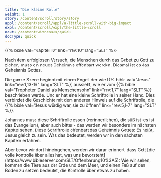 ```yaml
---
title: "Die kleine Rolle"
weight: 1
story: /content/scroll/story/story
appl: /content/scroll/appl/a-little-scroll-with-big-impact
expl: /content/scroll/expl/the-little-scroll
next: /content/witnesses/quick
docType: quick
---
```


{{% bible val="Kapitel 10" link="rev:10" lang="SLT" %}}

Nach dem erfolglosen Versuch, die Menschen durch das Gebet zu Gott zu ziehen, muss ein neues Geheimnis offenbart werden. Diesmal ist es das Geheimnis Gottes.

Die ganze Szene beginnt mit einem Engel, der wie {{% bible val="Jesus" link="rev:1,13-16" lang="SLT" %}} aussieht, wie er vom {{% bible val="Propheten Daniel als Menschensohn" link="rev:1,7" lang="SLT" %}} beschrieben wurde. Und er hat eine kleine Schriftrolle in seiner Hand. Dies verbindet die Geschichte mit dem anderen Hinweis auf die Schriftrolle, die {{% bible val="Jesus würdig war, sie zu öffnen" link="rev:5,1-7" lang="SLT" %}}.

Johannes muss diese Schriftrolle essen (verinnerlichen), die süß ist (es ist das Evangelium), aber auch bitter - das werden wir besonders im nächsten Kapitel sehen. Diese Schriftrolle offenbart das Geheimnis Gottes: Es heißt, Jesus gleich zu sein. Was das bedeutet, werden wir in den nächsten Kapiteln erfahren. 

Aber bevor wir dort hineingehen, werden wir daran erinnert, dass Gott [die volle Kontrolle über alles hat, was uns bevorsteht] (https://www.bibleserver.com/SLT/Offenbarung10%3A5): Wie wir sehen, kommen die Tiere aus der Erde und dem Meer, und einen Fuß auf den Boden zu setzen bedeutet, die Kontrolle über etwas zu haben.